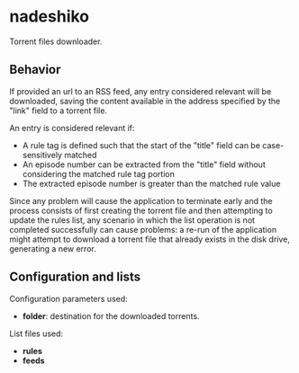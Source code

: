 # nadeshiko

Torrent files downloader.

## Behavior

If provided an url to an RSS feed, any entry considered relevant will be downloaded, saving the content available in the address specified by the "link" field to a torrent file.

An entry is considered relevant if:

- A rule tag is defined such that the start of the "title" field can be case-sensitively matched
- An episode number can be extracted from the "title" field without considering the matched rule tag portion
- The extracted episode number is greater than the matched rule value

Since any problem will cause the application to terminate early and the process consists of first creating the torrent file and then attempting to update the rules list, any scenario in which the list operation is not completed successfully can cause problems: a re-run of the application might attempt to download a torrent file that already exists in the disk drive, generating a new error.

## Configuration and lists

Configuration parameters used:

* **folder**: destination for the downloaded torrents.

List files used:

* **rules**
* **feeds**
